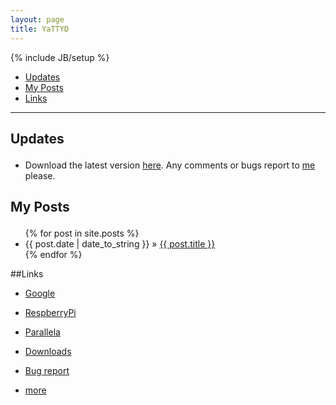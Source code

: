 ```yaml
---
layout: page
title: YaTTYD
---
```

{% include JB/setup %}

+ [Updates](#updates) 
+ [My Posts](#posts)
+ [Links](#links)

----------------------------------

## Updates <p id="updates"></p>
- Download the latest version [here](./Downloads/YaTTYD "Downloads"). Any comments or bugs report to [me](mailto:yattyd@gmail.com "E-mail") please.

## My Posts <p id="posts"></p>

<ul class="posts">
  {% for post in site.posts %}
    <li><span>{{ post.date | date_to_string }}</span> &raquo; <a href="{{ BASE_PATH }}{{ post.url }}">{{ post.title }}</a></li>
  {% endfor %}
</ul>

##Links <p id="links"></p>
- [Google][1]
- [RespberryPi][2]
- [Parallela][3]
- [Downloads][4]
- [Bug report][5]
- [more][6]

  [1]: http://google.com/        "Google"
  [2]: http://www.raspberrypi.org/ "Respberry Pi"
  [3]: http://www.adapteva.com/introduction/ "Parallela"
  [4]: ./Downloads/YaTTYD        "Downloads"
  [5]: mailto:yattyd@gmail.com   "E-mail"
  [6]: ./links "more links"
<!-- BEGIN: Powered by Supercounters.com -->
<script type="text/javascript" src="http://widget.supercounters.com/texthit.js"></script>
<script type="text/javascript">var sc_texthit_var = sc_texthit_var || [];sc_text_hit(548097,"","000000");</script>

<!-- END: Powered by Supercounters.com -->
<!-- END: Powered by Supercounters.com -->
